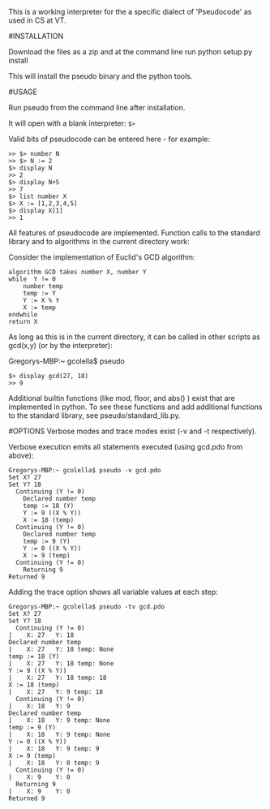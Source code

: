 This is a working interpreter for the a specific dialect of 'Pseudocode' as used in CS at VT.


#INSTALLATION

Download the files as a zip and at the command line run 
python setup.py install

This will install the pseudo binary and the python tools.


#USAGE

Run pseudo from the command line after installation.

It will open with a blank interpreter:
`$>` 

Valid bits of pseudocode can be entered here - for example:

    >> $> number N
    >> $> N := 2
    $> display N
    >> 2
    $> display N+5
    >> 7
    $> list number X
    $> X := [1,2,3,4,5]
    $> display X[1]
    >> 1

All features of pseudocode are implemented. Function calls to the standard library and to algorithms in the current directory work:

Consider the implementation of Euclid's GCD algorithm:

    algorithm GCD takes number X, number Y
    while  Y != 0
    	number temp
    	temp := Y
    	Y := X % Y
    	X := temp 
    endwhile
    return X

As long as this is in the current directory, it can be called in other scripts as gcd(x,y) (or by the interpreter):

Gregorys-MBP:~ gcolella$ pseudo

    $> display gcd(27, 18)
    >> 9

Additional builtin functions (like mod, floor, and abs() ) exist that are implemented in python. To see these functions and add additional functions to the standard library, see pseudo/standard_lib.py.


#OPTIONS
Verbose modes and trace modes exist (-v and -t respectively).

Verbose execution emits all statements executed (using gcd.pdo from above):

    Gregorys-MBP:~ gcolella$ pseudo -v gcd.pdo
    Set X? 27
    Set Y? 18
      Continuing (Y != 0)                                                      
        Declared number temp                                                   
        temp := 18 (Y)                                                         
        Y := 9 ((X % Y))                                                       
        X := 18 (temp)                                                         
      Continuing (Y != 0)                                                      
        Declared number temp                                                   
        temp := 9 (Y)                                                          
        Y := 0 ((X % Y))                                                       
        X := 9 (temp)                                                          
      Continuing (Y != 0)                                                      
        Returning 9                                                              
    Returned 9


Adding the trace option shows all variable values at each step:

    Gregorys-MBP:~ gcolella$ pseudo -tv gcd.pdo
    Set X? 27
    Set Y? 18
      Continuing (Y != 0)                                                      |	X: 27	Y: 18
    Declared number temp                                                       |	X: 27	Y: 18 temp: None
    temp := 18 (Y)                                                             |	X: 27	Y: 18 temp: None
    Y := 9 ((X % Y))                                                           |	X: 27	Y: 18 temp: 18
    X := 18 (temp)                                                             |	X: 27	Y: 9 temp: 18
      Continuing (Y != 0)                                                      |	X: 18	Y: 9
    Declared number temp                                                       |	X: 18	Y: 9 temp: None
    temp := 9 (Y)                                                              |	X: 18	Y: 9 temp: None
    Y := 0 ((X % Y))                                                           |	X: 18	Y: 9 temp: 9
    X := 9 (temp)                                                              |	X: 18	Y: 0 temp: 9
      Continuing (Y != 0)                                                      |	X: 9	Y: 0
      Returning 9                                                              |	X: 9	Y: 0
    Returned 9




